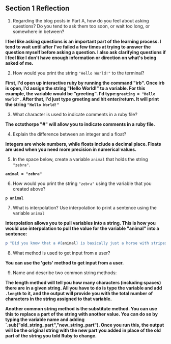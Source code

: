 ## Section 1 Reflection

1. Regarding the blog posts in Part A, how do you feel about asking questions? Do you tend to ask them too soon, or wait too long, or somewhere in between?

**I feel like asking questions is an important part of the learning process. I tend to wait until after I've failed a few times at trying to answer the question myself before asking a question. I also ask clarifying questions if I feel like I don't have enough information or direction on what's being asked of me.**

2. How would you print the string `"Hello World!"` to the terminal?

**First, I'd open up interactive ruby by running the command "irb". Once irb is open, I'd assign the string "Hello World!" to a variable. For this example, the variable would be "greeting". I'd type:`greeting = "Hello World"` . After that, I'd just type greeting and hit enter/return. It will print the string `"Hello World!"`**

3. What character is used to indicate comments in a ruby file?

**The octothorpe "#" will allow you to indicate comments in a ruby file.**

4. Explain the difference between an integer and a float?

**Integers are whole numbers, while floats include a decimal place. Floats are used when you need more precision in numerical values.**

5. In the space below, create a variable `animal` that holds the string `"zebra"`.

**`animal = "zebra"`**

6. How would you print the string `"zebra"` using the variable that you created above?

**`p animal`**

7. What is interpolation? Use interpolation to print a sentence using the variable `animal`

**Interpolation allows you to pull variables into a string. This is how you would use interpolation to pull the value for the variable "animal" into a sentence:**
```ruby
p "Did you know that a #{animal} is basically just a horse with stripes?"
```

8. What method is used to get input from a user?

**You can use the 'gets' method to get input from a user.**

9. Name and describe two common string methods:

**The length method will tell you how many characters (including spaces) there are in a given string. All you have to do is type the variable and add `.length` to it, and the output will provide you with the total number of characters in the string assigned to that variable.**

**Another common string method is the substitute method. You can use this to replace a part of the string with another value. You can do so by typing the variable name and adding `.sub("old_string_part","new_string_part"). Once you run this, the output will be the original string with the new part you added in place of the old part of the string you told Ruby to change.**
